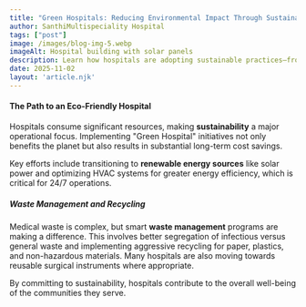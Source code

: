 ```yaml
---
title: "Green Hospitals: Reducing Environmental Impact Through Sustainable Practices"
author: SanthiMultispeciality Hospital
tags: ["post"]
image: /images/blog-img-5.webp
imageAlt: Hospital building with solar panels
description: Learn how hospitals are adopting sustainable practices—from energy-efficient operations to smart waste management—to lower costs and promote a healthier environment.
date: 2025-11-02
layout: 'article.njk'
---
```


#### The Path to an Eco-Friendly Hospital

Hospitals consume significant resources, making **sustainability** a major operational focus. Implementing "Green Hospital" initiatives not only benefits the planet but also results in substantial long-term cost savings.

Key efforts include transitioning to **renewable energy sources** like solar power and optimizing HVAC systems for greater energy efficiency, which is critical for 24/7 operations.

##### Waste Management and Recycling

Medical waste is complex, but smart **waste management** programs are making a difference. This involves better segregation of infectious versus general waste and implementing aggressive recycling for paper, plastics, and non-hazardous materials. Many hospitals are also moving towards reusable surgical instruments where appropriate.

By committing to sustainability, hospitals contribute to the overall well-being of the communities they serve.